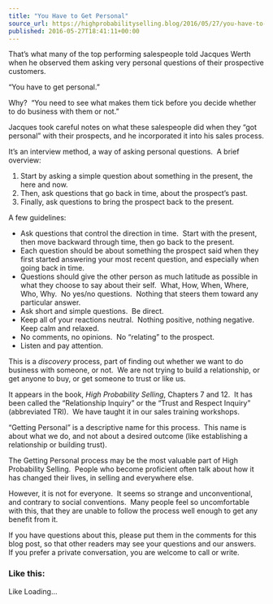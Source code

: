 ```yaml
---
title: "You Have to Get Personal"
source_url: https://highprobabilityselling.blog/2016/05/27/you-have-to-get-personal
published: 2016-05-27T18:41:11+00:00
---
```

That’s what many of the top performing salespeople told Jacques Werth when he observed them asking very personal questions of their prospective customers.


“You have to get personal.”


Why?  “You need to see what makes them tick before you decide whether to do business with them or not.”


Jacques took careful notes on what these salespeople did when they “got personal” with their prospects, and he incorporated it into his sales process.


It’s an interview method, a way of asking personal questions.  A brief overview:


1. Start by asking a simple question about something in the present, the here and now.
2. Then, ask questions that go back in time, about the prospect’s past.
3. Finally, ask questions to bring the prospect back to the present.


A few guidelines:


* Ask questions that control the direction in time.  Start with the present, then move backward through time, then go back to the present.
* Each question should be about something the prospect said when they first started answering your most recent question, and especially when going back in time.
* Questions should give the other person as much latitude as possible in what they choose to say about their self.  What, How, When, Where, Who, Why.  No yes/no questions.  Nothing that steers them toward any particular answer.
* Ask short and simple questions.  Be direct.
* Keep all of your reactions neutral.  Nothing positive, nothing negative.  Keep calm and relaxed.
* No comments, no opinions.  No “relating” to the prospect.
* Listen and pay attention.


This is a *discovery* process, part of finding out whether we want to do business with someone, or not.  We are not trying to build a relationship, or get anyone to buy, or get someone to trust or like us.


It appears in the book, *High Probability Selling*, Chapters 7 and 12\.  It has been called the “Relationship Inquiry” or the “Trust and Respect Inquiry” (abbreviated TRI).  We have taught it in our sales training workshops.


“Getting Personal” is a descriptive name for this process.  This name is about what we do, and not about a desired outcome (like establishing a relationship or building trust).


The Getting Personal process may be the most valuable part of High Probability Selling.  People who become proficient often talk about how it has changed their lives, in selling and everywhere else.


However, it is not for everyone.  It seems so strange and unconventional, and contrary to social conventions.  Many people feel so uncomfortable with this, that they are unable to follow the process well enough to get any benefit from it.


If you have questions about this, please put them in the comments for this blog post, so that other readers may see your questions and our answers.  If you prefer a private conversation, you are welcome to call or write.


### Like this:

Like Loading...
